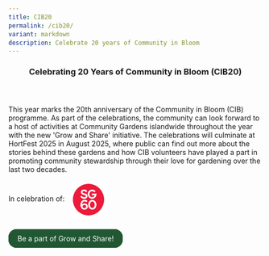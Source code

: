 ```yaml
---
title: CIB20
permalink: /cib20/
variant: markdown
description: Celebrate 20 years of Community in Bloom
---
```

<style>
	.wrapper {
		display: grid;
		grid-template-columns: repeat(auto-fit, minmax(250px, 1fr));
		grid-template-rows: auto-fit;
		column-gap: 10px;
		row-gap: 10px;
	}

	.box {
		border: solid 1px #215732 ;
		border-radius: 5px;
		padding: 5px 10px 15px 10px;
	}
		
		  .button-primary {
    background-color: #215732;
    border: 2px solid #215732;
    padding: 0.5rem 1rem;
  	border-radius: 1rem;
    color: white !important;
	  text-decoration: none !important;
  }
</style>

<header>
<h3>Celebrating 20 Years of Community in Bloom (CIB20)</h3>
</header>

<section>
	<p>This year marks the 20th anniversary of the Community in Bloom (CIB) programme. As part of the celebrations, the community can look forward to a host of activities at Community Gardens islandwide throughout the year with the new 'Grow and Share' initiative. The celebrations will culminate at HortFest 2025 in August 2025, where public can find out more about the stories behind these gardens and how CIB volunteers have played a part in promoting community stewardship through their love for gardening over the last two decades. </p>

<p>In celebration of: <img style="width:70px; vertical-align:middle; display: inline; margin-left:8px" src="/images/CIB20/sg60_logo.png"></p><br>
<a class="button-primary" href="/grow-and-share-initiative/">Be a part of Grow and Share!</a></section>